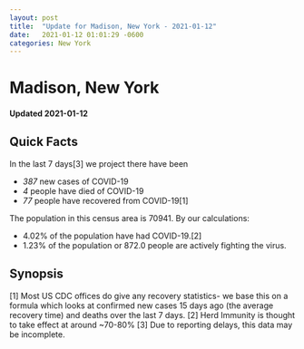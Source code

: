 ```yaml
---
layout: post
title:  "Update for Madison, New York - 2021-01-12"
date:   2021-01-12 01:01:29 -0600
categories: New York
---
```


# Madison, New York
#### Updated 2021-01-12

## Quick Facts

In the last 7 days[3] we project there have been
- *387* new cases of COVID-19
- *4* people have died of COVID-19
- *77* people have recovered from COVID-19[1]

The population in this census area is 70941. By our calculations:
- 4.02% of the population have had COVID-19.[2]
- 1.23% of the population or 872.0 people are actively fighting the virus.

## Synopsis




[1] Most US CDC offices do give any recovery statistics- we base this on a formula which looks at confirmed new cases
15 days ago (the average recovery time) and deaths over the last 7 days.
[2] Herd Immunity is thought to take effect at around ~70-80%
[3] Due to reporting delays, this data may be incomplete. 
    